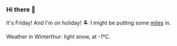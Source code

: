 ### Hi there :wave:

It's Friday! And I'm on holiday! :desert_island: I might be putting some [miles](https://www.strava.com/athletes/889963) in.

Weather in Winterthur: light snow, at -1°C.
